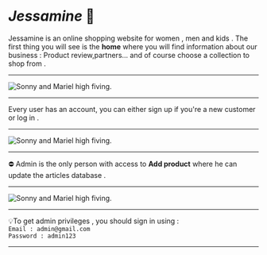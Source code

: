 # *Jessamine* 🌸 
Jessamine is an online shopping website for women , men and kids .
The first thing you will see is the **home** where you will find information about our business : Product review,partners... and of course choose a collection to shop from . <hr> 
![Sonny and Mariel high fiving.](https://scontent.ftun2-2.fna.fbcdn.net/v/t1.15752-9/339390851_257901776634416_3927938386448527736_n.jpg?stp=dst-jpg_s1080x2048&_nc_cat=110&ccb=1-7&_nc_sid=ae9488&_nc_ohc=Mc6afudoxjkAX8vajmZ&_nc_ht=scontent.ftun2-2.fna&oh=03_AdS8yqYqVL85J8sH6tuERhdZjqtd09u0oAt1vxdyazdIaA&oe=645D58FD) <hr> Every user has an account, you can either sign up if you're a new customer or log in . <hr> 
![Sonny and Mariel high fiving.](https://scontent.ftun2-2.fna.fbcdn.net/v/t1.15752-9/338949595_257200366656050_4214595688146687490_n.jpg?_nc_cat=103&ccb=1-7&_nc_sid=ae9488&_nc_ohc=ydY5xDeOPEwAX9o5HoH&_nc_ht=scontent.ftun2-2.fna&oh=03_AdTyrgEuY7PJb5lOm3L1P6uEdz7B0xLJciG-Qy4eI0KgjQ&oe=645D4217) <hr> 
⛔ Admin is the only person with access to **Add product** where he can update the articles database . <hr> 
![Sonny and Mariel high fiving.](https://scontent.ftun2-2.fna.fbcdn.net/v/t1.15752-9/339243371_1263547687933862_736452877240999284_n.png?_nc_cat=101&ccb=1-7&_nc_sid=ae9488&_nc_ohc=8voPw5EAbzcAX-RZva5&_nc_ht=scontent.ftun2-2.fna&oh=03_AdS-JmG_q6CbjkACXE0YStemP_fmYLUOroMWSeclqHOo4g&oe=645D436E) <hr> 
💡To get admin privileges , you should sign in using : <br>
 `Email : admin@gmail.com`<br>
 `Password : admin123`  <hr> 
